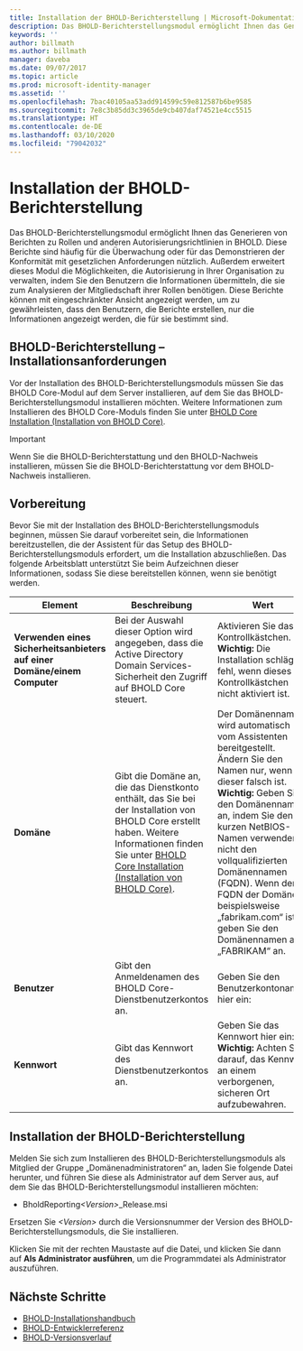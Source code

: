 ```yaml
---
title: Installation der BHOLD-Berichterstellung | Microsoft-Dokumentation
description: Das BHOLD-Berichterstellungsmodul ermöglicht Ihnen das Generieren von Berichten zu Rollen und Autorisierungsrichtlinien.
keywords: ''
author: billmath
ms.author: billmath
manager: daveba
ms.date: 09/07/2017
ms.topic: article
ms.prod: microsoft-identity-manager
ms.assetid: ''
ms.openlocfilehash: 7bac40105aa53add914599c59e812587b6be9585
ms.sourcegitcommit: 7e8c3b85dd3c3965de9cb407daf74521e4cc5515
ms.translationtype: HT
ms.contentlocale: de-DE
ms.lasthandoff: 03/10/2020
ms.locfileid: "79042032"
---
```

# <a name="bhold-reporting-installation"></a>Installation der BHOLD-Berichterstellung

Das BHOLD-Berichterstellungsmodul ermöglicht Ihnen das Generieren von Berichten zu Rollen und anderen Autorisierungsrichtlinien in BHOLD. Diese Berichte sind häufig für die Überwachung oder für das Demonstrieren der Konformität mit gesetzlichen Anforderungen nützlich. Außerdem erweitert dieses Modul die Möglichkeiten, die Autorisierung in Ihrer Organisation zu verwalten, indem Sie den Benutzern die Informationen übermitteln, die sie zum Analysieren der Mitgliedschaft ihrer Rollen benötigen. Diese Berichte können mit eingeschränkter Ansicht angezeigt werden, um zu gewährleisten, dass den Benutzern, die Berichte erstellen, nur die Informationen angezeigt werden, die für sie bestimmt sind.

## <a name="bhold-reporting-installation-requirements"></a>BHOLD-Berichterstellung – Installationsanforderungen

Vor der Installation des BHOLD-Berichterstellungsmoduls müssen Sie das BHOLD Core-Modul auf dem Server installieren, auf dem Sie das BHOLD-Berichterstellungsmodul installieren möchten. Weitere Informationen zum Installieren des BHOLD Core-Moduls finden Sie unter [BHOLD Core Installation (Installation von BHOLD Core)](https://technet.microsoft.com/library/jj134095(v=ws.10).aspx).

> [!IMPORTANT]
> Wenn Sie die BHOLD-Berichterstattung und den BHOLD-Nachweis installieren, müssen Sie die BHOLD-Berichterstattung vor dem BHOLD-Nachweis installieren.

## <a name="before-you-begin"></a>Vorbereitung

Bevor Sie mit der Installation des BHOLD-Berichterstellungsmoduls beginnen, müssen Sie darauf vorbereitet sein, die Informationen bereitzustellen, die der Assistent für das Setup des BHOLD-Berichterstellungsmoduls erfordert, um die Installation abzuschließen. Das folgende Arbeitsblatt unterstützt Sie beim Aufzeichnen dieser Informationen, sodass Sie diese bereitstellen können, wenn sie benötigt werden.

| **Element**                                    | **Beschreibung**                                                                                                                                                                                                           | **Wert**                                                                                                                                                                                                                                                                                                            |
|---------------------------------------------|---------------------------------------------------------------------------------------------------------------------------------------------------------------------------------------------------------------------------|----------------------------------------------------------------------------------------------------------------------------------------------------------------------------------------------------------------------------------------------------------------------------------------------------------------------|
| **Verwenden eines Sicherheitsanbieters auf einer Domäne/einem Computer** | Bei der Auswahl dieser Option wird angegeben, dass die Active Directory Domain Services-Sicherheit den Zugriff auf BHOLD Core steuert.                                                                                                                | Aktivieren Sie das Kontrollkästchen. </br>**Wichtig:** Die Installation schlägt fehl, wenn dieses Kontrollkästchen nicht aktiviert ist.                                                                                                                                                                                                                   |
| **Domäne**                                  | Gibt die Domäne an, die das Dienstkonto enthält, das Sie bei der Installation von BHOLD Core erstellt haben. Weitere Informationen finden Sie unter [BHOLD Core Installation (Installation von BHOLD Core)](https://technet.microsoft.com/library/jj134095(v=ws.10).aspx). | Der Domänenname wird automatisch vom Assistenten bereitgestellt. Ändern Sie den Namen nur, wenn dieser falsch ist. **Wichtig:** Geben Sie den Domänennamen an, indem Sie den kurzen NetBIOS-Namen verwenden, nicht den vollqualifizierten Domänennamen (FQDN). Wenn der FQDN der Domäne beispielsweise „fabrikam.com“ ist, geben Sie den Domänennamen als „FABRIKAM“ an. |
| **Benutzer**                                    | Gibt den Anmeldenamen des BHOLD Core-Dienstbenutzerkontos an.                                                                                                                                                          | Geben Sie den Benutzerkontonamen hier ein:                                                                                                                                                                                                                                                                                    |
| **Kennwort**                                | Gibt das Kennwort des Dienstbenutzerkontos an.                                                                                                                                                                       | Geben Sie das Kennwort hier ein: </br>**Wichtig:** Achten Sie darauf, das Kennwort an einem verborgenen, sicheren Ort aufzubewahren.                                                                                                                                                                                                                  |

## <a name="bhold-reporting-installation"></a>Installation der BHOLD-Berichterstellung

Melden Sie sich zum Installieren des BHOLD-Berichterstellungsmoduls als Mitglied der Gruppe „Domänenadministratoren“ an, laden Sie folgende Datei herunter, und führen Sie diese als Administrator auf dem Server aus, auf dem Sie das BHOLD-Berichterstellungsmodul installieren möchten:

- BholdReporting<em>\<Version\></em>\_Release.msi

Ersetzen Sie *\<Version\>* durch die Versionsnummer der Version des BHOLD-Berichterstellungsmoduls, die Sie installieren.

Klicken Sie mit der rechten Maustaste auf die Datei, und klicken Sie dann auf **Als Administrator ausführen**, um die Programmdatei als Administrator auszuführen.

## <a name="next-steps"></a>Nächste Schritte

- [BHOLD-Installationshandbuch](bhold-installation-guide.md)
- [BHOLD-Entwicklerreferenz](../reference/mim2016-bhold-developer-reference.md)
- [BHOLD-Versionsverlauf](../reference/version-bhold-history.md)

